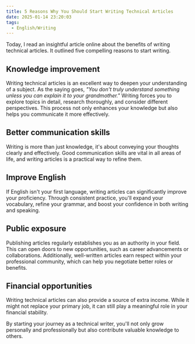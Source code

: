 ```yaml
---
title: 5 Reasons Why You Should Start Writing Technical Articles
date: 2025-01-14 23:20:03
tags:
  - English/Writing
---
```

Today, I read an insightful article online about the benefits of writing technical articles. It outlined five compelling reasons to start writing.

## Knowledge improvement

Writing technical articles is an excellent way to deepen your understanding of a subject. As the saying goes, _"You don't truly understand something unless you can explain it to your grandmother."_ Writing forces you to explore topics in detail, research thoroughly, and consider different perspectives. This process not only enhances your knowledge but also helps you communicate it more effectively.

## Better communication skills

Writing is more than just knowledge, it's about conveying your thoughts clearly and effectively. Good communication skills are vital in all areas of life, and writing articles is a practical way to refine them.

## Improve English

If English isn't your first language, writing articles can significantly improve your proficiency. Through consistent practice, you'll expand your vocabulary, refine your grammar, and boost your confidence in both writing and speaking.

## Public exposure

Publishing articles regularly establishes you as an authority in your field. This can open doors to new opportunities, such as career advancements or collaborations. Additionally, well-written articles earn respect within your professional community, which can help you negotiate better roles or benefits.

## Financial opportunities

Writing technical articles can also provide a source of extra income. While it might not replace your primary job, it can still play a meaningful role in your financial stability.

By starting your journey as a technical writer, you'll not only grow personally and professionally but also contribute valuable knowledge to others.

